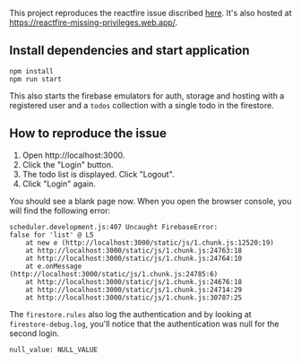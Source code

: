 This project reproduces the reactfire issue discribed [here](https://github.com/FirebaseExtended/reactfire/discussions/228).
It's also hosted at https://reactfire-missing-privileges.web.app/.

## Install dependencies and start application

```shell
npm install
npm run start
```

This also starts the firebase emulators for auth, storage and hosting with a registered user and a `todos` collection
with a single todo in the firestore.

## How to reproduce the issue

1. Open http://localhost:3000.
2. Click the "Login" button.
3. The todo list is displayed. Click "Logout".
4. Click "Login" again.

You should see a blank page now. When you open the browser console, you will find the following error:

```
scheduler.development.js:407 Uncaught FirebaseError: 
false for 'list' @ L5
    at new e (http://localhost:3000/static/js/1.chunk.js:12520:19)
    at http://localhost:3000/static/js/1.chunk.js:24763:18
    at http://localhost:3000/static/js/1.chunk.js:24764:10
    at e.onMessage (http://localhost:3000/static/js/1.chunk.js:24785:6)
    at http://localhost:3000/static/js/1.chunk.js:24676:18
    at http://localhost:3000/static/js/1.chunk.js:24714:29
    at http://localhost:3000/static/js/1.chunk.js:30787:25
```

The `firestore.rules` also log the authentication and by looking at `firestore-debug.log`, you'll notice that the
authentication was null for the second login.

```shell
null_value: NULL_VALUE
```
